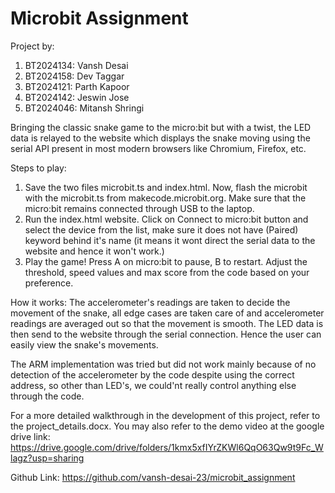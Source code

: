 # Microbit Assignment

Project by:
1) BT2024134: Vansh Desai
2) BT2024158: Dev Taggar
3) BT2024121: Parth Kapoor
4) BT2024142: Jeswin Jose
5) BT2024046: Mitansh Shringi

Bringing the classic snake game to the micro:bit but with a twist, the LED data is relayed to the website which displays the snake moving using the serial API present in most modern browsers like Chromium, Firefox, etc.

Steps to play:
1) Save the two files microbit.ts and index.html. Now, flash the microbit with the microbit.ts from makecode.microbit.org. Make sure that the micro:bit remains connected through USB to the laptop.
2) Run the index.html website. Click on Connect to micro:bit button and select the device from the list, make sure it does not have (Paired) keyword behind it's name (it means it wont direct the serial data to the website and hence it won't work.)
3) Play the game! Press A on micro:bit to pause, B to restart. Adjust the threshold, speed values and max score from the code based on your preference.

How it works:
The accelerometer's readings are taken to decide the movement of the snake, all edge cases are taken care of and accelerometer readings are averaged out so that the movement is smooth. The LED data is then send to the website through the serial connection. Hence the user can easily view the snake's movements.

The ARM implementation was tried but did not work mainly because of no detection of the accelerometer by the code despite using the correct address, so other than LED's, we could'nt really control anything else through the code.

For a more detailed walkthrough in the development of this project, refer to the project_details.docx. You may also refer to the demo video at the google drive link: https://drive.google.com/drive/folders/1kmx5xfIYrZKWl6QqO63Qw9t9Fc_Wlagz?usp=sharing

Github Link:
https://github.com/vansh-desai-23/microbit_assignment
